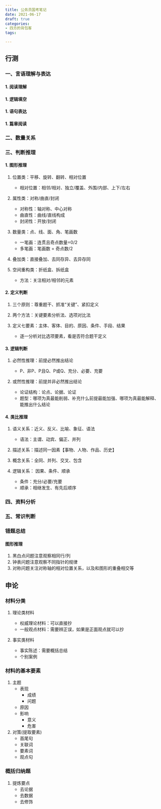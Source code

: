 ```yaml
---
title: 公务员国考笔记
date: 2021-06-17
draft: true
categories:
- 四方的背包客
tags:

---
```


<!--more-->

## 行测

### 一、言语理解与表达

#### 1. 阅读理解

#### 1. 逻辑填空

#### 1. 语句表达

#### 1. 篇章阅读



### 二、数量关系



### 三、判断推理

#### 1. 图形推理

1. 位置类：平移、旋转、翻转、相对位置
	* 相对位置：相邻/相对、独立/覆盖、外围/内部、上下/左右

1. 属性类：对称/曲直/封闭
	* 对称性：轴对称、中心对称
	* 曲直性：曲线/直线构成
	* 封闭性：开放/封闭

1. 数量类：点、线、面、角、笔画数
	* 一笔画：连贯且奇点数量=0/2
	* 多笔画：笔画数 = 奇点数/2

1. 叠加类：直接叠加、去同存异、去异存同

1. 空间重构类：折纸盒、拆纸盒
	* 方法：关注相对/相邻的元素

#### 2. 定义判断

1. 三个原则：尊重题干、抓准“关键”、紧扣定义

1. 两个方法：关键要素分析法、选项对比法

1. 定义七要素：主体、客体、目的、原因、条件、手段、结果
	* 逐一分析对比选项要素，看是否符合题干定义

#### 3. 逻辑判断

1. 必然性推理：前提必然推出结论
	* P、非P、P且Q、P或Q、充分、必要、充要

1. 或然性推理：前提并非必然推出结论
	* 论证结构：论点、论据、论证
	* 题型：哪项为真最能削弱、补充什么前提最能加强、哪项为真最能解释、能推出什么结论

#### 4. 类比推理

1. 语义关系：近义、反义、比喻、象征、语法
	* 语法：主谓、动宾、偏正、并列

1. 描述关系：描述同一因素【事物、人物、作品、历史】

1. 概念关系：全同、并列、交叉、包含

1. 逻辑关系： 因果、条件、顺承
	* 条件：充分/必要/充要
	* 顺承：相继发生、有先后顺序



### 四、资料分析



###  五、常识判断





### 错题总结

#### 图形推理

1. 黑白点问题注意观察相同行/列
1. 钟表问题注意观察不同指针的规律
1. 对称问题关注对称轴的相对位置关系，以及和图形的重叠相交等



## 申论

### 材料分类

1. 理论类材料

    * 权威理论材料：可以直接抄
    * 一般观点材料：需要辨正误，如果是正面观点就可以抄

2. 事实类材料

    * 事实陈述：需要概括总结
    * 个别案例

    

### 材料的基本要素

1. 主题
    * 表现
        * 成绩
        * 问题
    * 原因
    * 影响
        * 意义
        * 危害
2. 对策(提取要素)
    * 首尾句
    * 关联词
    * 要素词
    * 观点句

### 概括归纳题

1. 提炼要点
    * 去论据
    * 去数据
    * 去修饰



